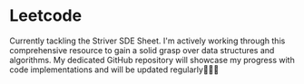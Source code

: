 # Leetcode

 Currently tackling the Striver SDE Sheet. I'm actively working through this comprehensive resource to gain a solid grasp over data structures and algorithms. My dedicated GitHub repository will showcase my progress with code implementations and will be updated regularly🧑🏻‍💻
